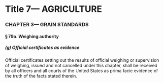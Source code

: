 
# Title 7— AGRICULTURE
### CHAPTER 3— GRAIN STANDARDS
#### § 79a. Weighing authority
##### (g) Official certificates as evidence

Official certificates setting out the results of official weighing or supervision of weighing, issued and not cancelled under this chapter, shall be received by all officers and all courts of the United States as prima facie evidence of the truth of the facts stated therein.
